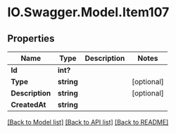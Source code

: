 # IO.Swagger.Model.Item107
## Properties

Name | Type | Description | Notes
------------ | ------------- | ------------- | -------------
**Id** | **int?** |  | 
**Type** | **string** |  | [optional] 
**Description** | **string** |  | [optional] 
**CreatedAt** | **string** |  | 

[[Back to Model list]](../README.md#documentation-for-models) [[Back to API list]](../README.md#documentation-for-api-endpoints) [[Back to README]](../README.md)

